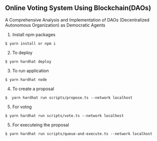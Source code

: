 ## Online Voting System Using Blockchain(DAOs)

A Comprehensive Analysis and Implementation of DAOs (Decentralized Autonomous Organization) as Democratic Agents

1. Install npm packages

```
$ yarn install or npm i
```

2. To deploy 

```
$ yarn hardhat deploy
```

3. To run application 

```
$ yarn hardhat node
```

4. To create a proposal 

```
$  yarn hardhat run scripts/propose.ts --network localhost
```

5. For votng 
```
$ yarn hardhat run scripts/vote.ts --network localhost
```

5. For executeing the proposal
```
$ yarn hardhat run scripts/queue-and-execute.ts --network localhost
```

